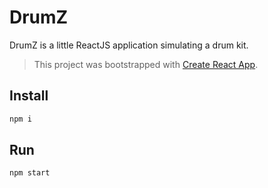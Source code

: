 # DrumZ

DrumZ is a little ReactJS application simulating a drum kit.

> This project was bootstrapped with [Create React App](https://github.com/facebook/create-react-app).

## Install

```bash
npm i
```

## Run

```bash
npm start
```
